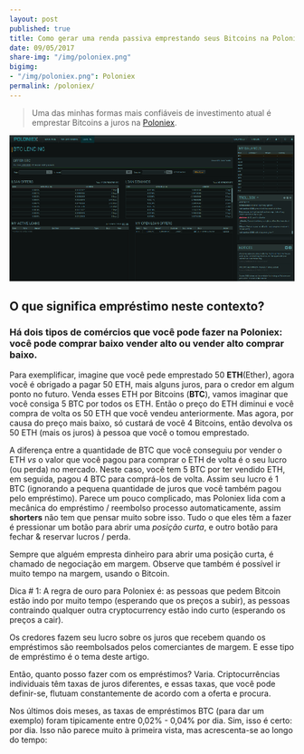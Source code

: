 ```yaml
---
layout: post
published: true
title: Como gerar uma renda passiva emprestando seus Bitcoins na Poloniex
date: 09/05/2017
share-img: "/img/poloniex.png"
bigimg:
- "/img/poloniex.png": Poloniex
permalink: /poloniex/
---
```

> Uma das minhas formas mais confiáveis de investimento atual é emprestar Bitcoins a juros na [Poloniex](poloniex.com).

![Poloniex](/img/poloniex.png)

## O que significa empréstimo neste contexto?
### Há dois tipos de comércios que você pode fazer na Poloniex: você pode comprar baixo vender alto ou vender alto comprar baixo.

Para exemplificar, imagine que você pede emprestado 50 **ETH**(Ether), agora você é obrigado a pagar 50 ETH, mais alguns juros, para o credor em algum ponto no futuro. Venda esses ETH por Bitcoins (**BTC**), vamos imaginar que você consiga 5 BTC por todos os ETH. Então o preço do ETH diminui e você compra de volta os 50 ETH que você vendeu anteriormente. Mas agora, por causa do preço mais baixo, só custará de você 4 Bitcoins, então devolva os 50 ETH (mais os juros) à pessoa que você o tomou emprestado. 

A diferença entre a quantidade de BTC que você conseguiu por vender o ETH _vs_ o valor que você pagou para comprar o ETH de volta é o seu lucro (ou perda) no mercado. Neste caso, você tem 5 BTC por ter vendido ETH, em seguida, pagou 4 BTC para comprá-los de volta. Assim seu lucro é 1 BTC (ignorando a pequena quantidade de juros que você também pagou pelo empréstimo). Parece um pouco complicado, mas Poloniex lida com a mecânica do empréstimo / reembolso processo automaticamente, assim **shorters** não tem que pensar muito sobre isso. Tudo o que eles têm a fazer é pressionar um botão para abrir uma _posição curta_, e outro botão para fechar & reservar lucros / perda.

Sempre que alguém empresta dinheiro para abrir uma posição curta, é chamado de negociação em margem. Observe que também é possível ir muito tempo na margem, usando o Bitcoin.

Dica # 1: A regra de ouro para Poloniex é: as pessoas que pedem Bitcoin estão indo por muito tempo (esperando que os preços a subir), as pessoas contraindo qualquer outra cryptocurrency estão indo curto (esperando os preços a cair).

Os credores fazem seu lucro sobre os juros que recebem quando os empréstimos são reembolsados ​​pelos comerciantes de margem. E esse tipo de empréstimo é o tema deste artigo.

Então, quanto posso fazer com os empréstimos?
Varia. Criptocurrências individuais têm taxas de juros diferentes, e essas taxas, que você pode definir-se, flutuam constantemente de acordo com a oferta e procura.

Nos últimos dois meses, as taxas de empréstimos BTC (para dar um exemplo) foram tipicamente entre 0,02% - 0,04% por dia. Sim, isso é certo: por dia. Isso não parece muito à primeira vista, mas acrescenta-se ao longo do tempo:
